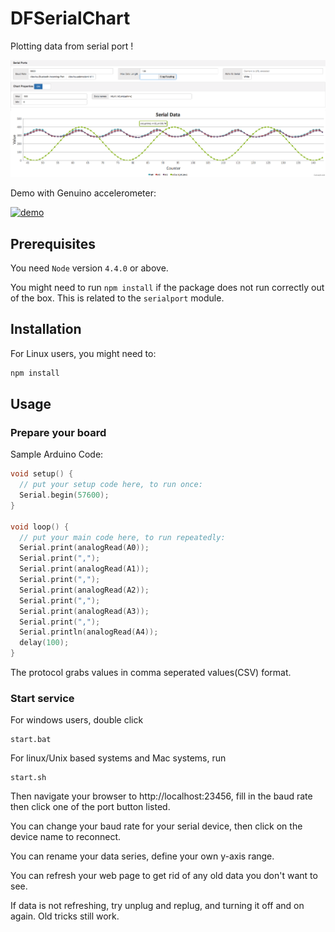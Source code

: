 # DFSerialChart

Plotting data from serial port
!

![screenshot](screenshot.png)

Demo with Genuino accelerometer:

[![demo](demo.gif)](https://youtu.be/G43BR6q5kJI)

## Prerequisites

You need `Node` version `4.4.0` or above.


You might need to run `npm install` if the package does not run correctly out of the box. This is related to the `serialport` module.


## Installation

For Linux users, you might need to:

```javascript
npm install
```


## Usage

### Prepare your board

Sample Arduino Code:

```C
void setup() {
  // put your setup code here, to run once:
  Serial.begin(57600);
}

void loop() {
  // put your main code here, to run repeatedly:
  Serial.print(analogRead(A0));
  Serial.print(",");
  Serial.print(analogRead(A1));
  Serial.print(",");
  Serial.print(analogRead(A2));
  Serial.print(",");
  Serial.print(analogRead(A3));
  Serial.print(",");
  Serial.println(analogRead(A4));
  delay(100);
}
```

The protocol grabs values in comma seperated values(CSV) format.  


### Start service

For windows users, double click

```
start.bat
```

For linux/Unix based systems and Mac systems, run
```
start.sh
```

Then navigate your browser to http://localhost:23456, fill in the baud rate then click one of the port button listed.

You can change your baud rate for your serial device, then click on the device name to reconnect.

You can rename your data series, define your own y-axis range.

You can refresh your web page to get rid of any old data you don't want to see.

If data is not refreshing, try unplug and replug, and turning it off and on again. Old tricks still work.
